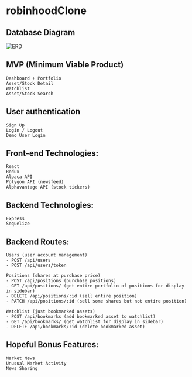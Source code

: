 # robinhoodClone
## Database Diagram

![ERD](./databaseSchema/database3.png)

## MVP (Minimum Viable Product)

    Dashboard + Portfolio
    Asset/Stock Detail
    Watchlist
    Asset/Stock Search

## User authentication

    Sign Up
    Login / Logout
    Demo User Login

## Front-end Technologies:

    React
    Redux
    Alpaca API  
    Polygon API (newsfeed)
    Alphavantage API (stock tickers)
    
## Backend Technologies:

    Express
    Sequelize
    
## Backend Routes:
    
    Users (user account management)
    - POST /api/users
    - POST /api/users/token
    
    Positions (shares at purchase price)
    - POST /api/positions (purchase positions)
    - GET /api/positions/ (get entire portfolio of positions for display in sidebar)
    - DELETE /api/positions/:id (sell entire position)
    - PATCH /api/positions/:id (sell some shares but not entire position)
    
    Watchlist (just bookmarked assets)
    - POST /api/bookmarks (add bookmarked asset to watchlist)
    - GET /api/bookmarks/ (get watchlist for display in sidebar)
    - DELETE /api/bookmarks/:id (delete bookmarked asset)
    
    
## Hopeful Bonus Features:

    Market News
    Unusual Market Activity
    News Sharing 

